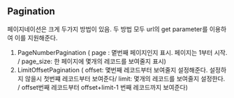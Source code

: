 ## Pagination
페이지네이션은 크게 두가지 방법이 있음.
두 방법 모두 url의 get parameter를 이용하여 이를 지원해준다.

1. PageNumberPagination ( page : 몉번째 페이지인지 표시. 페이지는 1부터 시작. / page_size: 한 페이지에 몇개의 레코드를 보여줄지 표시)
2. LimitOffsetPagination ( offset: 몇번째 레코드부터 보여줄지 설정해준다. 설정하지 않을시 첫번쨰 레코드부터 보여준다/ limit: 몇개의 레코드를 보여줄지 설정한다. / offset번째 레코드부터 offset+limit-1 번째 레코드까지 보여준다)
